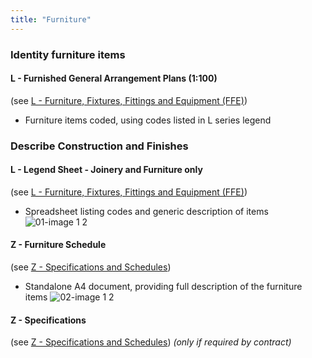 ```yaml
---
title: "Furniture"
---
```

### Identity furniture items

#### L - Furnished General Arrangement Plans (1:100)
(see [L - Furniture, Fixtures, Fittings and Equipment (FFE)](notes/1_Documentation%20Codex/1b_Alphabet/L%20-%20Furniture,%20Fixtures,%20Fittings%20and%20Equipment%20(FFE).md))
- Furniture items coded, using codes listed in L series legend

### Describe Construction and Finishes

#### L - Legend Sheet - Joinery and Furniture only
(see [L - Furniture, Fixtures, Fittings and Equipment (FFE)](notes/1_Documentation%20Codex/1b_Alphabet/L%20-%20Furniture,%20Fixtures,%20Fittings%20and%20Equipment%20(FFE).md))
- Spreadsheet listing codes and generic description of items
![01-image 1 2](notes/1_Documentation%20Codex/1c_Building%20Components/assets/01-image%201%202.svg)

#### Z - Furniture Schedule
(see [Z - Specifications and Schedules](content/notes/1_Documentation%20Codex/1b_Alphabet/Z%20-%20Specifications%20and%20Schedules.md))
- Standalone A4 document, providing full description of the furniture items
![02-image 1 2](notes/1_Documentation%20Codex/1c_Building%20Components/assets/02-image%201%202.svg)

#### Z - Specifications
(see [Z - Specifications and Schedules](content/notes/1_Documentation%20Codex/1b_Alphabet/Z%20-%20Specifications%20and%20Schedules.md))
_(only if required by contract)_
